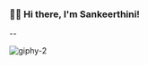 ### 👋🏼 Hi there, I'm Sankeerthini! 
--


![giphy-2](https://github.com/Sankeerthini/Sankeerthini/assets/84824259/505a35d3-ad3b-41fa-89ca-bcb1ae6280d3)


<!--
**Sankeerthini/Sankeerthini** is a ✨ _special_ ✨ repository because its `README.md` (this file) appears on your GitHub profile.

Here are some ideas to get you started:

- 🔭 I’m currently working on ...
- 🌱 I’m currently learning ...
- 👯 I’m looking to collaborate on ...
- 🤔 I’m looking for help with ...
- 💬 Ask me about ...
- 📫 How to reach me: ...
- 😄 Pronouns: ...
- ⚡ Fun fact: ...
-->

